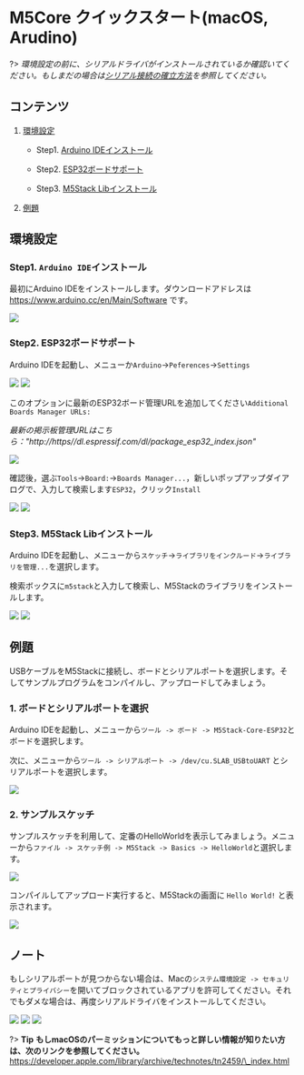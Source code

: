 # M5Core クイックスタート(macOS, Arudino)

?> *環境設定の前に、シリアルドライバがインストールされているか確認いてください。もしまだの場合は[シリアル接続の確立方法](ja/related_documents/establish_serial_connection)を参照してください。*

## コンテンツ

1. [環境設定](#環境設定)

    - Step1. [Arduino IDEインストール](#step1-arduino-ideインストール)

    - Step2. [ESP32ボードサポート](#step2-esp32ボードサポート)

    - Step3. [M5Stack Libインストール](#step3-m5stack-libインストール)

2. [例題](#例題)

## 環境設定

### Step1. `Arduino IDE`インストール

最初にArduino IDEをインストールします。ダウンロードアドレスは https://www.arduino.cc/en/Main/Software です。

<img src="assets/img/getting_started_pics/m5stack_core/get_started_with_arduino_m5core/mac/macOS_download_arduino_ide.png">

### Step2. ESP32ボードサポート

Arduino IDEを起動し、メニューか`Arduino`->`Peferences`->`Settings`

<img src="assets/img/getting_started_pics/m5stack_core/get_started_with_arduino_m5core/mac/quick_start_arduino_mac_01.png">

<img src="assets/img/getting_started_pics/m5stack_core/get_started_with_arduino_m5core/mac/quick_start_arduino_mac_02.png">

このオプションに最新のESP32ボード管理URLを追加してください`Additional Boards Manager URLs: `

*最新の掲示板管理URLはこちら："http://https//dl.espressif.com/dl/package_esp32_index.json"*

<img src="assets/img/getting_started_pics/m5stack_core/get_started_with_arduino_m5core/mac/quick_start_arduino_mac_03.png">

確認後，選ぶ`Tools`->`Board:`->`Boards Manager...`，新しいポップアップダイアログで、入力して検索します`ESP32`，クリック`Install`

<img src="assets/img/getting_started_pics/m5stack_core/get_started_with_arduino_m5core/mac/quick_start_arduino_mac_04.png">

<img src="assets/img/getting_started_pics/m5stack_core/get_started_with_arduino_m5core/mac/quick_start_arduino_mac_05.png">

### Step3. M5Stack Libインストール

Arduino IDEを起動し、メニューから`スケッチ`->`ライブラリをインクルード`->`ライブラリを管理...`を選択します。

検索ボックスに`m5stack`と入力して検索し、M5Stackのライブラリをインストールします。

<img src="assets/img/getting_started_pics/m5stack_core/get_started_with_arduino_m5core/mac/quick_start_arduino_mac_06.png">

<img src="assets/img/getting_started_pics/m5stack_core/get_started_with_arduino_m5core/mac/quick_start_arduino_mac_07.png">

## 例題

USBケーブルをM5Stackに接続し、ボードとシリアルポートを選択します。そしてサンプルプログラムをコンパイルし、アップロードしてみましょう。

### 1. ボードとシリアルポートを選択

Arduino IDEを起動し、メニューから`ツール -> ボード -> M5Stack-Core-ESP32`とボードを選択します。

次に、メニューから`ツール -> シリアルポート -> /dev/cu.SLAB_USBtoUART` とシリアルポートを選択します。

<img src="assets/img/getting_started_pics/m5stack_core/get_started_with_arduino_m5core/mac/quick_start_arduino_mac_10.png">

### 2. サンプルスケッチ

サンプルスケッチを利用して、定番のHelloWorldを表示してみましょう。メニューから`ファイル -> スケッチ例 -> M5Stack -> Basics -> HelloWorld`と選択します。

<img src="assets/img/getting_started_pics/m5stack_core/get_started_with_arduino_m5core/mac/quick_start_arduino_mac_09.png">

コンパイルしてアップロード実行すると、M5Stackの画面に `Hello World!` と表示されます。

<img src="assets/img/getting_started_pics/m5stack_core/get_started_with_arduino_m5core/mac/display_hello_world.png">

## ノート

もしシリアルポートが見つからない場合は、Macの`システム環境設定 -> セキュリティとプライバシー`を開いてブロックされているアプリを許可してください。それでもダメな場合は、再度シリアルドライバをインストールしてください。

<img src="assets/img/getting_started_pics/m5stack_core/get_started_with_arduino_m5core/mac/macOS_security_and_privacy.png">

<img src="assets/img/getting_started_pics/m5stack_core/get_started_with_arduino_m5core/mac/macOS_security_and_privacy_01.png">

<img src="assets/img/getting_started_pics/m5stack_core/get_started_with_arduino_m5core/mac/macOS_security_and_privacy_02.png">

?> **Tip** **もしmacOSのパーミッションについてもっと詳しい情報が知りたい方は、次のリンクを参照してください。** https://developer.apple.com/library/archive/technotes/tn2459/\_index.html